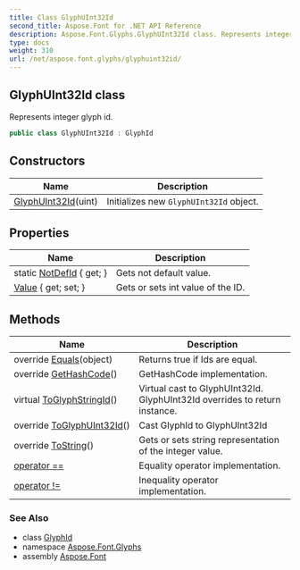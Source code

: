 ```yaml
---
title: Class GlyphUInt32Id
second_title: Aspose.Font for .NET API Reference
description: Aspose.Font.Glyphs.GlyphUInt32Id class. Represents integer glyph id
type: docs
weight: 310
url: /net/aspose.font.glyphs/glyphuint32id/
---
```

## GlyphUInt32Id class

Represents integer glyph id.

```csharp
public class GlyphUInt32Id : GlyphId
```

## Constructors

| Name | Description |
| --- | --- |
| [GlyphUInt32Id](glyphuint32id/)(uint) | Initializes new `GlyphUInt32Id` object. |

## Properties

| Name | Description |
| --- | --- |
| static [NotDefId](../../aspose.font.glyphs/glyphuint32id/notdefid/) { get; } | Gets not default value. |
| [Value](../../aspose.font.glyphs/glyphuint32id/value/) { get; set; } | Gets or sets int value of the ID. |

## Methods

| Name | Description |
| --- | --- |
| override [Equals](../../aspose.font.glyphs/glyphuint32id/equals/)(object) | Returns true if Ids are equal. |
| override [GetHashCode](../../aspose.font.glyphs/glyphuint32id/gethashcode/)() | GetHashCode implementation. |
| virtual [ToGlyphStringId](../../aspose.font.glyphs/glyphid/toglyphstringid/)() | Virtual cast to GlyphUInt32Id. GlyphUInt32Id overrides to return instance. |
| override [ToGlyphUInt32Id](../../aspose.font.glyphs/glyphuint32id/toglyphuint32id/)() | Cast GlyphId to GlyphUInt32Id |
| override [ToString](../../aspose.font.glyphs/glyphuint32id/tostring/)() | Gets or sets string representation of the integer value. |
| [operator ==](../../aspose.font.glyphs/glyphuint32id/op_equality/) | Equality operator implementation. |
| [operator !=](../../aspose.font.glyphs/glyphuint32id/op_inequality/) | Inequality operator implementation. |

### See Also

* class [GlyphId](../glyphid/)
* namespace [Aspose.Font.Glyphs](../../aspose.font.glyphs/)
* assembly [Aspose.Font](../../)


